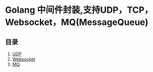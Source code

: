 # Golang 中间件封装,支持UDP，TCP，Websocket，MQ(MessageQueue)

## 目录
1. [UDP](https://github.com/bugfan/conn/tree/master/udp "udp")
2. [Websocket](https://github.com/bugfan/conn/tree/master/ws "websocket")
3. [MQ](https://github.com/bugfan/conn/tree/master/mq "消息队列")
